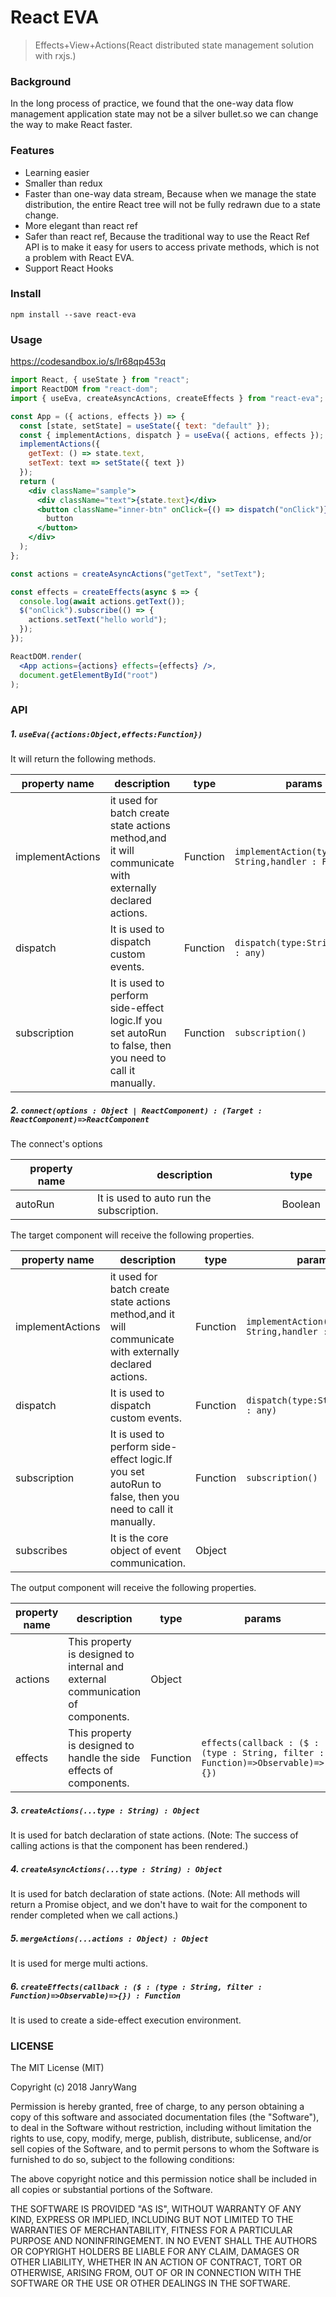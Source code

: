 # React EVA

> Effects+View+Actions(React distributed state management solution with rxjs.)

### Background

In the long process of practice, we found that the one-way data flow management application state may not be a silver bullet.so we can change the way to make React faster.

### Features
- Learning easier
- Smaller than redux
- Faster than one-way data stream, Because when we manage the state distribution, the entire React tree will not be fully redrawn due to a state change.
- More elegant than react ref
- Safer than react ref, Because the traditional way to use the React Ref API is to make it easy for users to access private methods, which is not a problem with React EVA.
- Support React Hooks

### Install

```
npm install --save react-eva
```

### Usage
https://codesandbox.io/s/lr68qp453q
```jsx
import React, { useState } from "react";
import ReactDOM from "react-dom";
import { useEva, createAsyncActions, createEffects } from "react-eva";

const App = ({ actions, effects }) => {
  const [state, setState] = useState({ text: "default" });
  const { implementActions, dispatch } = useEva({ actions, effects });
  implementActions({
    getText: () => state.text,
    setText: text => setState({ text })
  });
  return (
    <div className="sample">
      <div className="text">{state.text}</div>
      <button className="inner-btn" onClick={() => dispatch("onClick")}>
        button
      </button>
    </div>
  );
};

const actions = createAsyncActions("getText", "setText");

const effects = createEffects(async $ => {
  console.log(await actions.getText());
  $("onClick").subscribe(() => {
    actions.setText("hello world");
  });
});

ReactDOM.render(
  <App actions={actions} effects={effects} />,
  document.getElementById("root")
);

```


### API


##### 1. `useEva({actions:Object,effects:Function})`

It will return the following methods.

| property name    | description                                                                                             | type     | params                                              |
| ---------------- | ------------------------------------------------------------------------------------------------------- | -------- | --------------------------------------------------- |
| implementActions | it used for batch create state actions method,and it will communicate with externally declared actions. | Function | `implementAction(type : String,handler : Function)` |
| dispatch         | It is used to dispatch custom events.                                                                   | Function | `dispatch(type:String,..args : any)`                |
| subscription     | It is used to perform side-effect logic.If you set autoRun to false, then you need to call it manually. | Function | `subscription()`                                    |



##### 2. `connect(options : Object | ReactComponent) : (Target : ReactComponent)=>ReactComponent`

The connect's options

| property name | description                              | type    |
| ------------- | ---------------------------------------- | ------- |
| autoRun       | It is used to auto run the subscription. | Boolean |

The target component will receive the following properties.

| property name    | description                                                                                             | type     | params                                              |
| ---------------- | ------------------------------------------------------------------------------------------------------- | -------- | --------------------------------------------------- |
| implementActions | it used for batch create state actions method,and it will communicate with externally declared actions. | Function | `implementAction(type : String,handler : Function)` |
| dispatch         | It is used to dispatch custom events.                                                                   | Function | `dispatch(type:String,..args : any)`                |
| subscription     | It is used to perform side-effect logic.If you set autoRun to false, then you need to call it manually. | Function | `subscription()`                                    |
| subscribes       | It is the core object of event communication.                                                           | Object   |                                                     |

The output component will receive the following properties.

| property name | description                                                  | type     | params                                                       |
| ------------- | ------------------------------------------------------------ | -------- | ------------------------------------------------------------ |
| actions       | This property is designed to internal and external communication of components. | Object   |                                                              |
| effects       | This property is designed to handle the side effects of components. | Function | `effects(callback : ($ : (type : String, filter : Function)=>Observable)=>{})` |


##### 3. `createActions(...type : String) : Object`

It is used for batch declaration of state actions.
(Note: The success of calling actions is that the component has been rendered.)

##### 4. `createAsyncActions(...type : String) : Object`

It is used for batch declaration of state actions.
(Note: All methods will return a Promise object, and we don't have to wait for the component to render completed when we call actions.)

##### 5. `mergeActions(...actions : Object) : Object`

It is used for merge multi actions.

##### 6. `createEffects(callback : ($ : (type : String, filter : Function)=>Observable)=>{}) : Function`

It is used to create a side-effect execution environment.



### LICENSE

The MIT License (MIT)

Copyright (c) 2018 JanryWang

Permission is hereby granted, free of charge, to any person obtaining a copy of
this software and associated documentation files (the "Software"), to deal in
the Software without restriction, including without limitation the rights to
use, copy, modify, merge, publish, distribute, sublicense, and/or sell copies of
the Software, and to permit persons to whom the Software is furnished to do so,
subject to the following conditions:

The above copyright notice and this permission notice shall be included in all
copies or substantial portions of the Software.

THE SOFTWARE IS PROVIDED "AS IS", WITHOUT WARRANTY OF ANY KIND, EXPRESS OR
IMPLIED, INCLUDING BUT NOT LIMITED TO THE WARRANTIES OF MERCHANTABILITY, FITNESS
FOR A PARTICULAR PURPOSE AND NONINFRINGEMENT. IN NO EVENT SHALL THE AUTHORS OR
COPYRIGHT HOLDERS BE LIABLE FOR ANY CLAIM, DAMAGES OR OTHER LIABILITY, WHETHER
IN AN ACTION OF CONTRACT, TORT OR OTHERWISE, ARISING FROM, OUT OF OR IN
CONNECTION WITH THE SOFTWARE OR THE USE OR OTHER DEALINGS IN THE SOFTWARE.
